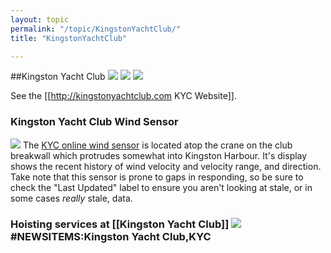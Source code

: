 ```yaml
---
layout: topic
permalink: "/topic/KingstonYachtClub/"
title: "KingstonYachtClub"

---
```


##Kingston Yacht Club
<img src="http://k7waterfront.org/Images/KYC001.jpg">
<img src="http://www.kingstonlinks.com/images/photos/Kingston_Yacht_Club.jpg">
<img src="http://k7waterfront.org/Images/KYCBurgee.gif">

See the [[http://kingstonyachtclub.com KYC Website]].


<a name="WindSensor">
<h3>Kingston Yacht Club Wind Sensor</h3>
<a href="http://KingstonYachtClub.com/Wind"><img class="floatleft" src="http://k7waterfront.org/Images/KYCGraph.jpg"></a>
The <a href="http://KingstonYachtClub.com/Wind">KYC online wind sensor</a> is located atop the crane on the club breakwall which protrudes somewhat into Kingston Harbour.  It's display shows the recent history of wind velocity and velocity range, and direction.  Take note that this sensor is prone to gaps in responding, so be sure to check the "Last Updated" label to ensure you aren't looking at stale, or in some cases <i>really</i> stale, data.
<div class="clearboth"></div>
<a name="crane"></a>
<h3>Hoisting services at [[Kingston Yacht Club]]
<img src="images/KYCCrane.jpg">
<a name="news"></a>#NEWSITEMS:Kingston Yacht Club,KYC

